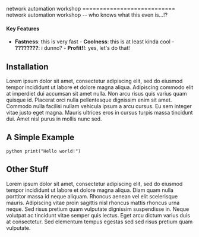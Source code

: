 network automation workshop =========================== network automation workshop -- who knows what this even is...!?
#### Key Features
- __Fastness__: this is very fast - __Coolness__: this is at least kinda cool - __????????__: i dunno? - __Profit!!__: yes, let's do that!
## Installation
Lorem ipsum dolor sit amet, consectetur adipiscing elit, sed do eiusmod tempor incididunt ut labore et dolore magna aliqua. Adipiscing commodo elit at 
imperdiet dui accumsan sit amet nulla. Non arcu risus quis varius quam quisque id. Placerat orci nulla pellentesque dignissim enim sit amet. Commodo 
nulla facilisi nullam vehicula ipsum a arcu cursus. Eu sem integer vitae justo eget magna. Mauris ultrices eros in cursus turpis massa tincidunt dui. 
Amet nisl purus in mollis nunc sed.
## A Simple Example
```python print("Hello world!") ```
## Other Stuff
Lorem ipsum dolor sit amet, consectetur adipiscing elit, sed do eiusmod tempor incididunt ut labore et dolore magna aliqua. Diam quam nulla porttitor 
massa id neque aliquam. Rhoncus aenean vel elit scelerisque mauris. Adipiscing vitae proin sagittis nisl rhoncus mattis rhoncus urna neque. Sed risus 
pretium quam vulputate dignissim suspendisse in. Neque volutpat ac tincidunt vitae semper quis lectus. Eget arcu dictum varius duis at consectetur. 
Sed elementum tempus egestas sed sed risus pretium quam vulputate.
